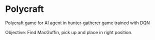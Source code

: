 # Polycraft
Polycraft game for AI agent in hunter-gatherer game trained with DQN

Objective: Find MacGuffin, pick up and place in right position.

